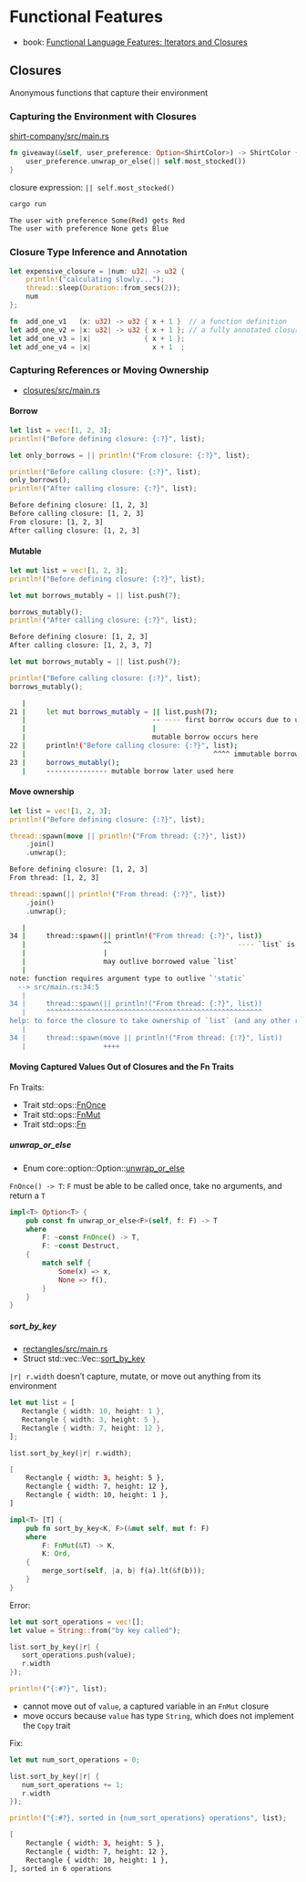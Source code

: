 # Functional Features

- book: [Functional Language Features: Iterators and Closures](https://doc.rust-lang.org/book/ch13-00-functional-features.html)

## Closures

Anonymous functions that capture their environment

### Capturing the Environment with Closures

[shirt-company/src/main.rs](shirt-company/src/main.rs)

```rs
fn giveaway(&self, user_preference: Option<ShirtColor>) -> ShirtColor {
    user_preference.unwrap_or_else(|| self.most_stocked())
}
```

closure expression: `|| self.most_stocked()`

```bash
cargo run

The user with preference Some(Red) gets Red
The user with preference None gets Blue
```

### Closure Type Inference and Annotation

```rs
let expensive_closure = |num: u32| -> u32 {
    println!("calculating slowly...");
    thread::sleep(Duration::from_secs(2));
    num
};
```

```rs
fn  add_one_v1   (x: u32) -> u32 { x + 1 }  // a function definition
let add_one_v2 = |x: u32| -> u32 { x + 1 }; // a fully annotated closure definition
let add_one_v3 = |x|             { x + 1 };
let add_one_v4 = |x|               x + 1  ;
```

### Capturing References or Moving Ownership

- [closures/src/main.rs](closures/src/main.rs)

#### Borrow

```rs
let list = vec![1, 2, 3];
println!("Before defining closure: {:?}", list);

let only_borrows = || println!("From closure: {:?}", list);

println!("Before calling closure: {:?}", list);
only_borrows();
println!("After calling closure: {:?}", list);
```

```bash
Before defining closure: [1, 2, 3]
Before calling closure: [1, 2, 3]
From closure: [1, 2, 3]
After calling closure: [1, 2, 3]
```

#### Mutable

```rs
let mut list = vec![1, 2, 3];
println!("Before defining closure: {:?}", list);

let mut borrows_mutably = || list.push(7);

borrows_mutably();
println!("After calling closure: {:?}", list);
```

```bash
Before defining closure: [1, 2, 3]
After calling closure: [1, 2, 3, 7]
```

```rs
let mut borrows_mutably = || list.push(7);

println!("Before calling closure: {:?}", list);
borrows_mutably();
```

```bash
   |
21 |     let mut borrows_mutably = || list.push(7);
   |                               -- ---- first borrow occurs due to use of `list` in closure
   |                               |
   |                               mutable borrow occurs here
22 |     println!("Before calling closure: {:?}", list);
   |                                              ^^^^ immutable borrow occurs here
23 |     borrows_mutably();
   |     --------------- mutable borrow later used here
```

#### Move ownership

```rs
let list = vec![1, 2, 3];
println!("Before defining closure: {:?}", list);

thread::spawn(move || println!("From thread: {:?}", list))
    .join()
    .unwrap();
```

```bash
Before defining closure: [1, 2, 3]
From thread: [1, 2, 3]
```

```rs
thread::spawn(|| println!("From thread: {:?}", list))
    .join()
    .unwrap();
```

```bash
   |
34 |     thread::spawn(|| println!("From thread: {:?}", list))
   |                   ^^                               ---- `list` is borrowed here
   |                   |
   |                   may outlive borrowed value `list`
   |
note: function requires argument type to outlive `'static`
  --> src/main.rs:34:5
   |
34 |     thread::spawn(|| println!("From thread: {:?}", list))
   |     ^^^^^^^^^^^^^^^^^^^^^^^^^^^^^^^^^^^^^^^^^^^^^^^^^^^^^
help: to force the closure to take ownership of `list` (and any other referenced variables), use the `move` keyword
   |
34 |     thread::spawn(move || println!("From thread: {:?}", list))
   |                   ++++
```

#### Moving Captured Values Out of Closures and the Fn Traits

Fn Traits:

- Trait std::ops::[FnOnce](https://doc.rust-lang.org/std/ops/trait.FnOnce.html)
- Trait std::ops::[FnMut](https://doc.rust-lang.org/std/ops/trait.FnMut.html)
- Trait std::ops::[Fn](https://doc.rust-lang.org/std/ops/trait.Fn.html)

##### unwrap_or_else

- Enum core::option::Option::[unwrap_or_else](https://doc.rust-lang.org/src/core/option.rs.html#821-830)


`FnOnce() -> T`: `F` must be able to be called once, take no arguments, and return a `T`

```rs
impl<T> Option<T> {
    pub const fn unwrap_or_else<F>(self, f: F) -> T
    where
        F: ~const FnOnce() -> T,
        F: ~const Destruct,
    {
        match self {
            Some(x) => x,
            None => f(),
        }
    }
}
```

##### sort_by_key

- [rectangles/src/main.rs](rectangles/src/main.rs)
- Struct std::vec::Vec::[sort_by_key](https://doc.rust-lang.org/src/alloc/slice.rs.html#300-303)

`|r| r.width` doesn’t capture, mutate, or move out anything from its environment

```rs
let mut list = [
   Rectangle { width: 10, height: 1 },
   Rectangle { width: 3, height: 5 },
   Rectangle { width: 7, height: 12 },
];

list.sort_by_key(|r| r.width);
```

```bash
[
    Rectangle { width: 3, height: 5 },
    Rectangle { width: 7, height: 12 },
    Rectangle { width: 10, height: 1 },
]
```

```rs
impl<T> [T] {
    pub fn sort_by_key<K, F>(&mut self, mut f: F)
    where
        F: FnMut(&T) -> K,
        K: Ord,
    {
        merge_sort(self, |a, b| f(a).lt(&f(b)));
    }
}
```

Error:

```rs
let mut sort_operations = vec![];
let value = String::from("by key called");

list.sort_by_key(|r| {
   sort_operations.push(value);
   r.width
});

println!("{:#?}", list);
```

- cannot move out of `value`, a captured variable in an `FnMut` closure
- move occurs because `value` has type `String`, which does not implement the `Copy` trait

Fix:

```rs
let mut num_sort_operations = 0;

list.sort_by_key(|r| {
   num_sort_operations += 1;
   r.width
});

println!("{:#?}, sorted in {num_sort_operations} operations", list);
```

```bash
[
    Rectangle { width: 3, height: 5 },
    Rectangle { width: 7, height: 12 },
    Rectangle { width: 10, height: 1 },
], sorted in 6 operations
```

